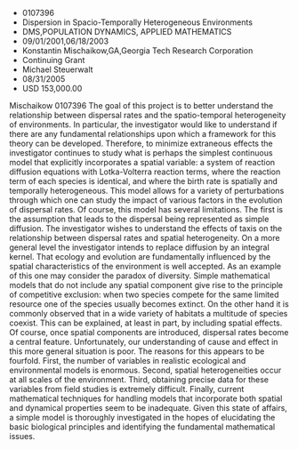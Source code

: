 
* 0107396
* Dispersion in Spacio-Temporally Heterogeneous Environments
* DMS,POPULATION DYNAMICS, APPLIED MATHEMATICS
* 09/01/2001,06/18/2003
* Konstantin Mischaikow,GA,Georgia Tech Research Corporation
* Continuing Grant
* Michael Steuerwalt
* 08/31/2005
* USD 153,000.00

Mischaikow 0107396 The goal of this project is to better understand the
relationship between dispersal rates and the spatio-temporal heterogeneity of
environments. In particular, the investigator would like to understand if there
are any fundamental relationships upon which a framework for this theory can be
developed. Therefore, to minimize extraneous effects the investigator continues
to study what is perhaps the simplest continuous model that explicitly
incorporates a spatial variable: a system of reaction diffusion equations with
Lotka-Volterra reaction terms, where the reaction term of each species is
identical, and where the birth rate is spatially and temporally heterogeneous.
This model allows for a variety of perturbations through which one can study the
impact of various factors in the evolution of dispersal rates. Of course, this
model has several limitations. The first is the assumption that leads to the
dispersal being represented as simple diffusion. The investigator wishes to
understand the effects of taxis on the relationship between dispersal rates and
spatial heterogeneity. On a more general level the investigator intends to
replace diffusion by an integral kernel. That ecology and evolution are
fundamentally influenced by the spatial characteristics of the environment is
well accepted. As an example of this one may consider the paradox of diversity.
Simple mathematical models that do not include any spatial component give rise
to the principle of competitive exclusion: when two species compete for the same
limited resource one of the species usually becomes extinct. On the other hand
it is commonly observed that in a wide variety of habitats a multitude of
species coexist. This can be explained, at least in part, by including spatial
effects. Of course, once spatial components are introduced, dispersal rates
become a central feature. Unfortunately, our understanding of cause and effect
in this more general situation is poor. The reasons for this appears to be
fourfold. First, the number of variables in realistic ecological and
environmental models is enormous. Second, spatial heterogeneities occur at all
scales of the environment. Third, obtaining precise data for these variables
from field studies is extremely difficult. Finally, current mathematical
techniques for handling models that incorporate both spatial and dynamical
properties seem to be inadequate. Given this state of affairs, a simple model is
thoroughly investigated in the hopes of elucidating the basic biological
principles and identifying the fundamental mathematical issues.


